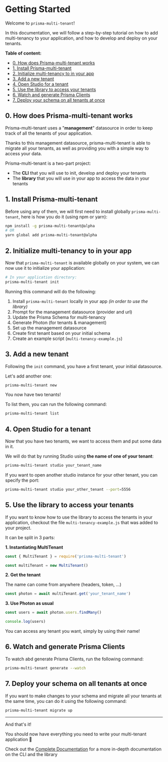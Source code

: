 # Getting Started

Welcome to `prisma-multi-tenant`!

In this documentation, we will follow a step-by-step tutorial on how to add multi-tenancy to your application, and how to develop and deploy on your tenants.

**Table of content:**

- [0. How does Prisma-multi-tenant works](#0-how-does-prisma-multi-tenant-works)
- [1. Install Prisma-multi-tenant](#1-install-prisma-multi-tenant)
- [2. Initialize multi-tenancy to in your app](#2-initialize-multi-tenancy-to-in-your-app)
- [3. Add a new tenant](#3-add-a-new-tenant)
- [4. Open Studio for a tenant](#4-open-studio-for-a-tenant)
- [5. Use the library to access your tenants](#5-use-the-library-to-access-your-tenants)
- [6. Watch and generate Prisma Clients](#6-watch-and-generate-prisma-clients)
- [7. Deploy your schema on all tenants at once](#7-deploy-your-schema-on-all-tenants-at-once)

## 0. How does Prisma-multi-tenant works

Prisma-multi-tenant uses a "**management**" datasource in order to keep track of all the tenants of your application.

Thanks to this management datasource, prisma-multi-tenant is able to migrate all your tenants, as well as providing you with a simple way to access your data.

Prisma-multi-tenant is a two-part project:

- The **CLI** that you will use to init, develop and deploy your tenants
- The **library** that you will use in your app to access the data in your tenants

## 1. Install Prisma-multi-tenant

Before using any of them, we will first need to install globally `prisma-multi-tenant`, here is how you do it (using npm or yarn):

```sh
npm install -g prisma-multi-tenant@alpha
# OR
yarn global add prisma-multi-tenant@alpha
```

## 2. Initialize multi-tenancy to in your app

Now that `prisma-multi-tenant` is available globally on your system, we can now use it to initialize your application:

```sh
# In your application directory:
prisma-multi-tenant init
```

Running this command will do the following:

1. Install `prisma-multi-tenant` locally in your app _(in order to use the library)_
2. Prompt for the management datasource (provider and url)
3. Update the Prisma Schema for multi-tenancy
4. Generate Photon (for tenants & management)
5. Set up the management datasource
6. Create first tenant based on your initial schema
7. Create an example script (`multi-tenancy-example.js`)

## 3. Add a new tenant

Following the `init` command, you have a first tenant, your initial datasource.

Let's add another one:

```sh
prisma-multi-tenant new
```

You now have two tenants!

To list them, you can run the following command:

```sh
prisma-multi-tenant list
```

## 4. Open Studio for a tenant

Now that you have two tenants, we want to access them and put some data in it.

We will do that by running Studio using **the name of one of your tenant**:

```sh
prisma-multi-tenant studio your_tenant_name
```

If you want to open another studio instance for your other tenant, you can specify the port:

```sh
prisma-multi-tenant studio your_other_tenant --port=5556
```

## 5. Use the library to access your tenants

If you want to know how to use the library to access the tenants in your application, checkout the file `multi-tenancy-example.js` that was added to your project.

It can be split in 3 parts:

**1. Instantiating MultiTenant**

```js
const { MultiTenant } = require('prisma-multi-tenant')

const multiTenant = new MultiTenant()
```

**2. Get the tenant**

The name can come from anywhere (headers, token, ...)

```js
const photon = await multiTenant.get('your_tenant_name')
```

**3. Use Photon as usual**

```js
const users = await photon.users.findMany()

console.log(users)
```

You can access any tenant you want, simply by using their name!

## 6. Watch and generate Prisma Clients

To watch abd generate Prisma Clients, run the following command:

```sh
prisma-multi-tenant generate --watch
```

## 7. Deploy your schema on all tenants at once

If you want to make changes to your schema and migrate all your tenants at the same time, you can do it using the following command:

```sh
prisma-multi-tenant migrate up
```

---

And that's it!

You should now have everything you need to write your multi-tenant application 🥳

Check out the [Complete Documentation](/docs/Complete_Documentation.md) for a more in-depth documentation on the CLI and the library
